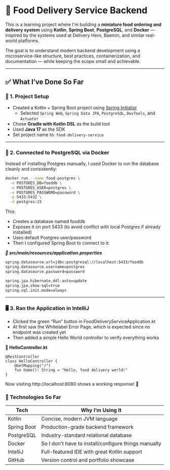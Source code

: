 # 🍔 Food Delivery Service Backend

This is a learning project where I'm building a **miniature food ordering and delivery system** using **Kotlin**, **Spring Boot**, **PostgreSQL**, and **Docker** — inspired by the systems used at Delivery Hero, Baemin, and similar real-world platforms.

The goal is to understand modern backend development using a microservice-like structure, best practices, containerization, and documentation — while keeping the scope small and achievable.

---

## ✅ What I’ve Done So Far

### 🧠 1. Project Setup

- Created a Kotlin + Spring Boot project using [Spring Initializr](https://start.spring.io)
    - Selected `Spring Web`, `Spring Data JPA`, `PostgreSQL`, `DevTools`, and `Actuator`
- Chose **Gradle with Kotlin DSL** as the build tool
- Used **Java 17** as the SDK
- Set project name to: `food-delivery-service`

---

### 🐘 2. Connected to PostgreSQL via Docker

Instead of installing Postgres manually, I used Docker to run the database cleanly and consistently:

```bash
docker run --name food-postgres \
  -e POSTGRES_DB=fooddb \
  -e POSTGRES_USER=postgres \
  -e POSTGRES_PASSWORD=password \
  -p 5433:5432 \
  -d postgres:15
```

This:
- Creates a database named fooddb
- Exposes it on port 5433 (to avoid conflict with local Postgres if already installed)
- Uses default Postgres user/password
- Then I configured Spring Boot to connect to it:

***📄 src/main/resources/application.properties***
```bash
spring.datasource.url=jdbc:postgresql://localhost:5433/fooddb
spring.datasource.username=postgres
spring.datasource.password=password

spring.jpa.hibernate.ddl-auto=update
spring.jpa.show-sql=true
spring.sql.init.mode=always
```
---
### 🖥️ 3. Ran the Application in IntelliJ
- Clicked the green “Run” button in FoodDeliveryServiceApplication.kt
- At first saw the Whitelabel Error Page, which is expected since no endpoint was created yet
- Then added a simple Hello World controller to verify everything works

**📄 HelloController.kt**
```
@RestController
class HelloController {
    @GetMapping("/")
    fun home(): String = "Hello, food delivery world!"
}
```
Now visiting http://localhost:8080 shows a working response! 🎉

### 🧱 Technologies So Far
| Tech        | Why I’m Using It                                           |
|-------------|------------------------------------------------------------|
| Kotlin      | Concise, modern JVM language                               |
| Spring Boot | Production-grade backend framework                         |
| PostgreSQL  | Industry-standard relational database                      |
| Docker      | So I don’t have to install/configure things manually       |
| IntelliJ    | Full-featured IDE with great Kotlin support                |
| GitHub      | Version control and portfolio showcase                     |
